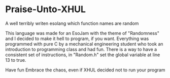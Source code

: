 # Praise-Unto-XHUL
A well terribly writen esolang which function names are random


This language was made for an EsoJam with the theme of "Randomness" and I decided to make it hell to program, if you want.
Everything was programmed with pure C by a mechanical engineering student who took an introduction to programming class and had fun.
There is a way to have a consistent set of instructions, in "Random.h" set the global variable at line 13 to true.

Have fun Embrace the chaos, even if XHUL decided not to run your program

